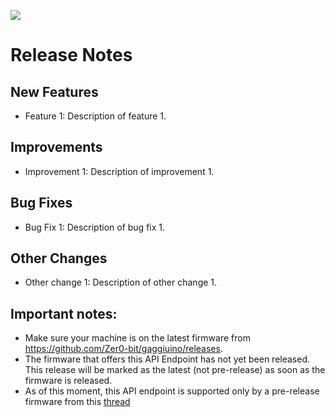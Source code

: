 ![](/images/icon.png)

# Release Notes

## New Features
- Feature 1: Description of feature 1.

## Improvements
- Improvement 1: Description of improvement 1.

## Bug Fixes
- Bug Fix 1: Description of bug fix 1.

## Other Changes
- Other change 1: Description of other change 1.

## Important notes:
- Make sure your machine is on the latest firmware from https://github.com/Zer0-bit/gaggiuino/releases.
- The firmware that offers this API Endpoint has not yet been released. This release will be marked as the latest (not pre-release) as soon as the firmware is released.
- As of this moment, this API endpoint is supported only by a pre-release firmware from this [thread](https://discord.com/channels/890339612441063494/1343968769499992105/1343968895261872299)
